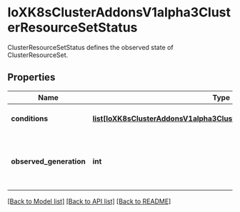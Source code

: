 # IoXK8sClusterAddonsV1alpha3ClusterResourceSetStatus

ClusterResourceSetStatus defines the observed state of ClusterResourceSet.
## Properties
Name | Type | Description | Notes
------------ | ------------- | ------------- | -------------
**conditions** | [**list[IoXK8sClusterAddonsV1alpha3ClusterResourceSetStatusConditions]**](IoXK8sClusterAddonsV1alpha3ClusterResourceSetStatusConditions.md) | Conditions defines current state of the ClusterResourceSet. | [optional] 
**observed_generation** | **int** | ObservedGeneration reflects the generation of the most recently observed ClusterResourceSet. | [optional] 

[[Back to Model list]](../README.md#documentation-for-models) [[Back to API list]](../README.md#documentation-for-api-endpoints) [[Back to README]](../README.md)


